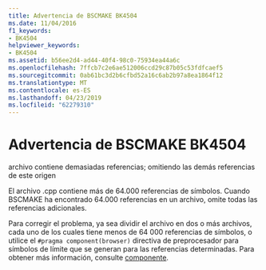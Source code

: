 ```yaml
---
title: Advertencia de BSCMAKE BK4504
ms.date: 11/04/2016
f1_keywords:
- BK4504
helpviewer_keywords:
- BK4504
ms.assetid: b56ee2d4-ad44-40f4-98c0-75934ea44a6c
ms.openlocfilehash: 7ffcb7c2e6ae512006ccd29c87b05c53fdfcaef5
ms.sourcegitcommit: 0ab61bc3d2b6cfbd52a16c6ab2b97a8ea1864f12
ms.translationtype: MT
ms.contentlocale: es-ES
ms.lasthandoff: 04/23/2019
ms.locfileid: "62279310"
---
```

# <a name="bscmake-warning-bk4504"></a>Advertencia de BSCMAKE BK4504

archivo contiene demasiadas referencias; omitiendo las demás referencias de este origen

El archivo .cpp contiene más de 64.000 referencias de símbolos. Cuando BSCMAKE ha encontrado 64.000 referencias en un archivo, omite todas las referencias adicionales.

Para corregir el problema, ya sea dividir el archivo en dos o más archivos, cada uno de los cuales tiene menos de 64 000 referencias de símbolos, o utilice el `#pragma component(browser)` directiva de preprocesador para símbolos de límite que se generan para las referencias determinadas. Para obtener más información, consulte [componente](../../preprocessor/component.md).